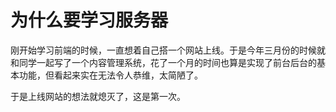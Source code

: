 # 为什么要学习服务器

刚开始学习前端的时候，一直想着自己搭一个网站上线。于是今年三月份的时候就和同学一起写了一个内容管理系统，花了一个月的时间也算是实现了前台后台的基本功能，但看起来实在无法令人恭维，太简陋了。

于是上线网站的想法就熄灭了，这是第一次。